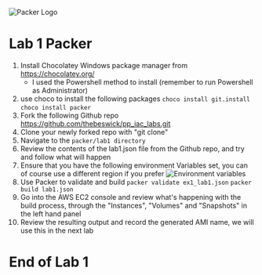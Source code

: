 ![Packer Logo](https://proxy.duckduckgo.com/iu/?u=https%3A%2F%2Ftse1.mm.bing.net%2Fth%3Fid%3DOIP.00Szk8u9z_YfutYcXKhXwAAAAA%26pid%3DApi&f=1)
# Lab 1 Packer

1.  Install Chocolatey Windows package manager from https://chocolatey.org/
	* I used the Powershell method to install (remember to run Powershell as Administrator)
2. use choco to install the following packages
`choco install git.install`
`choco install packer`
3. Fork the following Github repo https://github.com/thebeswick/pp_iac_labs.git
4. Clone your newly forked repo with "git clone"
5. Navigate to the ```packer/lab1 directory```
6. Review the contents of the lab1.json file from the Github repo, and try and follow what will happen
7. Ensure that you have the following environment Variables set, you can of course use a different region if you prefer
![Environment variables](https://raw.githubusercontent.com/thebeswick/pp_iac_labs/master/images/env_variables.png "Environment variables")
8. Use Packer to validate and build
```packer validate ex1_lab1.json```
```packer build lab1.json```
9.  Go into the AWS EC2 console and review what's happening with the build process, through the "Instances", "Volumes" and "Snapshots" in the left hand panel
10.  Review the resulting output and record the generated AMI name, we will use this in the next lab

# End of Lab 1
